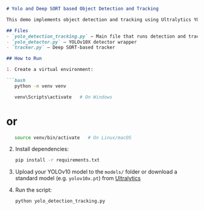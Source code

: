 
````markdown
# Yolo and Deep SORT based Object Detection and Tracking

This demo implements object detection and tracking using Ultralytics YOLOv10 and Deep SORT.

## Files
- `yolo_detection_tracking.py` – Main file that runs detection and tracking on a video feed
- `yolo_detector.py` – YOLOv10X detector wrapper
- `tracker.py` – Deep SORT-based tracker

## How to Run

1. Create a virtual environment:

```bash
   python -m venv venv
````
```bash
   venv\Scripts\activate   # On Windows
````
   # or
```bash
   source venv/bin/activate   # On Linux/macOS
````

2. Install dependencies:

   ```bash
   pip install -r requirements.txt
   ```

3. Upload your YOLOv10 model to the `models/` folder
   or download a standard model (e.g. `yolov10x.pt`) from [Ultralytics](https://github.com/ultralytics/ultralytics)

4. Run the script:

   ```bash
   python yolo_detection_tracking.py
   ```
